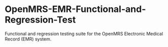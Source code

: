 # OpenMRS-EMR-Functional-and-Regression-Test
Functional and regression testing suite for the OpenMRS Electronic Medical Record (EMR) system.

